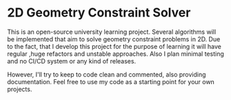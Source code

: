 # 2D Geometry Constraint Solver

This is an open-source university learning project. Several algorithms will be implemented that aim to solve geometry
constraint problems in 2D. Due to the fact, that I develop this project for the purpose of learning it will have regular 
,huge refactors and unstable approaches. Also I plan minimal testing and no CI/CD system or any kind of releases.

However, I'll try to keep to code clean and commented, also providing documentation. Feel free to use my code as a
starting point for your own projects.
